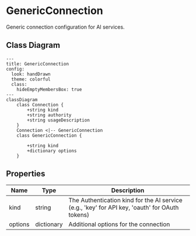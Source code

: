 # GenericConnection

Generic connection configuration for AI services.

## Class Diagram

```mermaid
---
title: GenericConnection
config:
  look: handDrawn
  theme: colorful
  class:
    hideEmptyMembersBox: true
---
classDiagram
    class Connection {
        +string kind
        +string authority
        +string usageDescription
    }
    Connection <|-- GenericConnection
    class GenericConnection {
      
        +string kind
        +dictionary options
    }
```

## Properties

| Name | Type | Description |
| ---- | ---- | ----------- |
| kind | string | The Authentication kind for the AI service (e.g., &#39;key&#39; for API key, &#39;oauth&#39; for OAuth tokens)  |
| options | dictionary | Additional options for the connection  |
